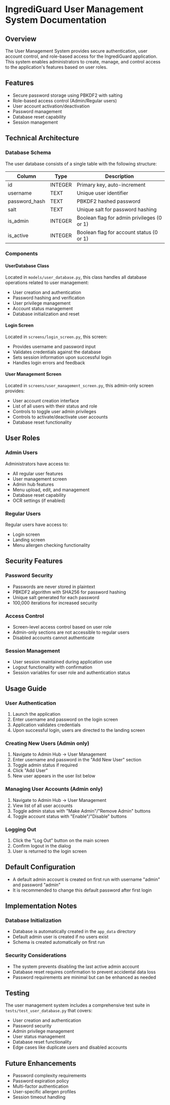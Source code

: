 # IngrediGuard User Management System Documentation

## Overview

The User Management System provides secure authentication, user account control, and role-based access for the IngrediGuard application. This system enables administrators to create, manage, and control access to the application's features based on user roles.

## Features

- Secure password storage using PBKDF2 with salting
- Role-based access control (Admin/Regular users)
- User account activation/deactivation
- Password management
- Database reset capability
- Session management

## Technical Architecture

### Database Schema

The user database consists of a single table with the following structure:

| Column        | Type    | Description                                  |
|---------------|---------|----------------------------------------------|
| id            | INTEGER | Primary key, auto-increment                  |
| username      | TEXT    | Unique user identifier                       |
| password_hash | TEXT    | PBKDF2 hashed password                       |
| salt          | TEXT    | Unique salt for password hashing             |
| is_admin      | INTEGER | Boolean flag for admin privileges (0 or 1)   |
| is_active     | INTEGER | Boolean flag for account status (0 or 1)     |

### Components

#### UserDatabase Class

Located in `models/user_database.py`, this class handles all database operations related to user management:

- User creation and authentication
- Password hashing and verification
- User privilege management
- Account status management
- Database initialization and reset

#### Login Screen

Located in `screens/login_screen.py`, this screen:

- Provides username and password input
- Validates credentials against the database
- Sets session information upon successful login
- Handles login errors and feedback

#### User Management Screen

Located in `screens/user_management_screen.py`, this admin-only screen provides:

- User account creation interface
- List of all users with their status and role
- Controls to toggle user admin privileges
- Controls to activate/deactivate user accounts
- Database reset functionality

## User Roles

### Admin Users

Administrators have access to:

- All regular user features
- User management screen
- Admin hub features
- Menu upload, edit, and management
- Database reset capability
- OCR settings (if enabled)

### Regular Users

Regular users have access to:

- Login screen
- Landing screen
- Menu allergen checking functionality

## Security Features

### Password Security

- Passwords are never stored in plaintext
- PBKDF2 algorithm with SHA256 for password hashing
- Unique salt generated for each password
- 100,000 iterations for increased security

### Access Control

- Screen-level access control based on user role
- Admin-only sections are not accessible to regular users
- Disabled accounts cannot authenticate

### Session Management

- User session maintained during application use
- Logout functionality with confirmation
- Session variables for user role and authentication status

## Usage Guide

### User Authentication

1. Launch the application
2. Enter username and password on the login screen
3. Application validates credentials
4. Upon successful login, users are directed to the landing screen

### Creating New Users (Admin only)

1. Navigate to Admin Hub → User Management
2. Enter username and password in the "Add New User" section
3. Toggle admin status if required
4. Click "Add User"
5. New user appears in the user list below

### Managing User Accounts (Admin only)

1. Navigate to Admin Hub → User Management
2. View list of all user accounts
3. Toggle admin status with "Make Admin"/"Remove Admin" buttons
4. Toggle account status with "Enable"/"Disable" buttons

### Logging Out

1. Click the "Log Out" button on the main screen
2. Confirm logout in the dialog
3. User is returned to the login screen

## Default Configuration

- A default admin account is created on first run with username "admin" and password "admin"
- It is recommended to change this default password after first login

## Implementation Notes

### Database Initialization

- Database is automatically created in the `app_data` directory
- Default admin user is created if no users exist
- Schema is created automatically on first run

### Security Considerations

- The system prevents disabling the last active admin account
- Database reset requires confirmation to prevent accidental data loss
- Password requirements are minimal but can be enhanced as needed

## Testing

The user management system includes a comprehensive test suite in `tests/test_user_database.py` that covers:

- User creation and authentication
- Password security
- Admin privilege management
- User status management
- Database reset functionality
- Edge cases like duplicate users and disabled accounts

## Future Enhancements

- Password complexity requirements
- Password expiration policy
- Multi-factor authentication
- User-specific allergen profiles
- Session timeout handling
